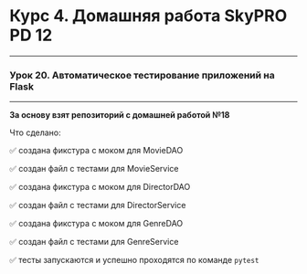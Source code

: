 # Курс 4. Домашняя работа SkyPRO PD 12

______________________________________

### **Урок 20. Автоматичеcкое тестирование приложений на Flask**

______________________________________
**За основу взят репозиторий с домашней работой №18**

Что сделано:

:white_check_mark: создана фикстура с моком для MovieDAO

:white_check_mark: создан файл с тестами для MovieService 

:white_check_mark: создана фикстура с моком для DirectorDAO

:white_check_mark: создан файл с тестами для DirectorService 

:white_check_mark: создана фикстура с моком для GenreDAO

:white_check_mark: создан файл с тестами для GenreService

:white_check_mark: тесты запускаются и успешно проходятся по команде `pytest`